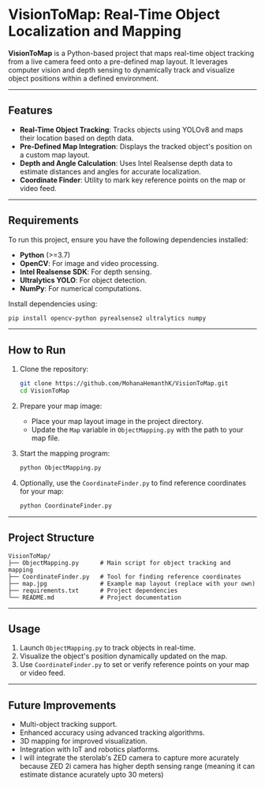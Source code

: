 # VisionToMap: Real-Time Object Localization and Mapping

**VisionToMap** is a Python-based project that maps real-time object tracking from a live camera feed onto a pre-defined map layout. It leverages computer vision and depth sensing to dynamically track and visualize object positions within a defined environment.

---

## Features
- **Real-Time Object Tracking**: Tracks objects using YOLOv8 and maps their location based on depth data.
- **Pre-Defined Map Integration**: Displays the tracked object's position on a custom map layout.
- **Depth and Angle Calculation**: Uses Intel Realsense depth data to estimate distances and angles for accurate localization.
- **Coordinate Finder**: Utility to mark key reference points on the map or video feed.

---

## Requirements
To run this project, ensure you have the following dependencies installed:

- **Python** (>=3.7)
- **OpenCV**: For image and video processing.
- **Intel Realsense SDK**: For depth sensing.
- **Ultralytics YOLO**: For object detection.
- **NumPy**: For numerical computations.

Install dependencies using:
```bash
pip install opencv-python pyrealsense2 ultralytics numpy
```

---

## How to Run
1. Clone the repository:
    ```bash
    git clone https://github.com/MohanaHemanthK/VisionToMap.git
    cd VisionToMap
    ```

2. Prepare your map image:
    - Place your map layout image in the project directory.
    - Update the `Map` variable in `ObjectMapping.py` with the path to your map file.

3. Start the mapping program:
    ```bash
    python ObjectMapping.py
    ```

4. Optionally, use the `CoordinateFinder.py` to find reference coordinates for your map:
    ```bash
    python CoordinateFinder.py
    ```

---

## Project Structure
```
VisionToMap/
├── ObjectMapping.py      # Main script for object tracking and mapping
├── CoordinateFinder.py   # Tool for finding reference coordinates
├── map.jpg               # Example map layout (replace with your own)
├── requirements.txt      # Project dependencies
└── README.md             # Project documentation
```

---

## Usage
1. Launch `ObjectMapping.py` to track objects in real-time.
2. Visualize the object's position dynamically updated on the map.
3. Use `CoordinateFinder.py` to set or verify reference points on your map or video feed.

---

## Future Improvements
- Multi-object tracking support.
- Enhanced accuracy using advanced tracking algorithms.
- 3D mapping for improved visualization.
- Integration with IoT and robotics platforms.
- I will integrate the sterolab's ZED camera to capture more acurately because ZED 2i camera has higher depth sensing range (meaning it can estimate distance acurately upto 30 meters)
